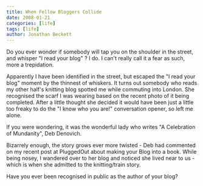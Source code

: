 ```yaml
---
title: When Fellow Bloggers Collide
date: 2008-01-21
categories: [life]
tags: [life]
author: Jonathan Beckett
---
```


Do you ever wonder if somebody will tap you on the shoulder in the street, and whisper "I read your blog" ? I do. I can't really call it a fear as such, more a trepidation.

Apparently I have been identified in the street, but escaped the "I read your blog" moment by the thinnest of whiskers. It turns out somebody who reads my other half's knitting blog spotted me while commuting into London. She recognised the scarf I was wearing based on the recent photo of it being completed. After a little thought she decided it would have been just a little too freaky to do the "I know who you are!" conversation opener, so left me alone.

If you were wondering, it was the wonderful lady who writes "A Celebration of Mundanity", Deb Denovich.

Bizarrely enough, the story grows ever more twisted - Deb had commented on my recent post at PluggedOut about making your Blog into a book. While being nosey, I wandered over to her blog and noticed she lived near to us - which is when she admitted to the knitting/train story.

Have you ever been recognised in public as the author of your blog?